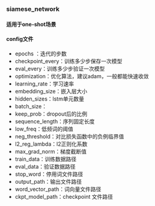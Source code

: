 ### siamese_network
#### 适用于one-shot场景


#### config文件
* epochs ：迭代的步数
* checkpoint_every：训练多少步保存一次模型
* eval_every：训练多少步验证一次模型
* optimization：优化算法，建议adam，一般都能快速收敛
* learning_rate：学习速率
* embedding_size：嵌入层大小
* hidden_sizes：lstm单元数量
* batch_size：
* keep_prob：dropout后的比例
* sequence_length：序列固定长度
* low_freq：低频词的阈值
* neg_threshold：对比损失函数中的负例临界值
* l2_reg_lambda：l2正则化系数
* max_grad_norm：梯度截断值
* train_data：训练数据路径
* eval_data：验证数据路径
* stop_word：停用词文件路径
* output_path：输出文件路径
* word_vector_path：词向量文件路径
* ckpt_model_path：checkpoint 文件路径

